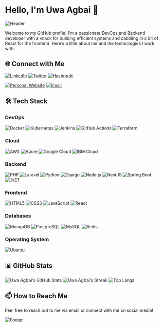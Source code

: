 # Hello, I'm Uwa Agbai 👋

![Header](https://capsule-render.vercel.app/api?type=waving&color=0:6704E5,100:E50E42&height=160&section=header&text=Uwa%20Agbai&fontColor=FFFFFF&fontSize=45&reversal=true&fontAlignY=30)

Welcome to my GitHub profile! I'm a passionate DevOps and Backend developer with a knack for building efficient systems and dabbling in a bit of React for the frontend. Here’s a little about me and the technologies I work with.

## 🌐 Connect with Me

[![LinkedIn](https://img.shields.io/badge/LinkedIn-%230077B5.svg?style=for-the-badge&logo=linkedin&logoColor=white)](https://linkedin.com/in/uwa-agbai)
[![Twitter](https://img.shields.io/badge/Twitter-%231DA1F2.svg?style=for-the-badge&logo=twitter&logoColor=white)](https://x.com/uwaagbai)
[![Hashnode](https://img.shields.io/badge/Hashnode-%23333333.svg?style=for-the-badge&logo=hashnode&logoColor=white)](https://hashnode.com/@wacodev)

[![Personal Website](https://img.shields.io/badge/Website-%23000000.svg?style=for-the-badge&logo=About.me&logoColor=white)](https://uwaagbai.com)
[![Email](https://img.shields.io/badge/Email-D14836?style=for-the-badge&logo=gmail&logoColor=white)](mailto:uwaagbai@outlook.com)

## 🛠️ Tech Stack

### DevOps

![Docker](https://img.shields.io/badge/docker-%230db7ed.svg?style=for-the-badge&logo=docker&logoColor=white)
![Kubernetes](https://img.shields.io/badge/kubernetes-%23326ce5.svg?style=for-the-badge&logo=kubernetes&logoColor=white)
![Jenkins](https://img.shields.io/badge/jenkins-%232C5263.svg?style=for-the-badge&logo=jenkins&logoColor=white)
![GitHub Actions](https://img.shields.io/badge/github%20actions-%232671E5.svg?style=for-the-badge&logo=githubactions&logoColor=white)
![Terraform](https://img.shields.io/badge/terraform-%235835CC.svg?style=for-the-badge&logo=terraform&logoColor=white)

### Cloud

![AWS](https://img.shields.io/badge/AWS-%23FF9900.svg?style=for-the-badge&logo=amazon-aws&logoColor=white)
![Azure](https://img.shields.io/badge/Azure-%230072C6.svg?style=for-the-badge&logo=microsoft-azure&logoColor=white)
![Google Cloud](https://img.shields.io/badge/Google%20Cloud-%234285F4.svg?style=for-the-badge&logo=google-cloud&logoColor=white)
![IBM Cloud](https://img.shields.io/badge/IBM%20Cloud-%23000.svg?style=for-the-badge&logo=ibm&logoColor=white)

### Backend

![PHP](https://img.shields.io/badge/php-%23777BB4.svg?style=for-the-badge&logo=php&logoColor=white)
![Laravel](https://img.shields.io/badge/laravel-%23FF2D20.svg?style=for-the-badge&logo=laravel&logoColor=white)
![Python](https://img.shields.io/badge/python-%233776AB.svg?style=for-the-badge&logo=python&logoColor=white)
![Django](https://img.shields.io/badge/django-%23092E20.svg?style=for-the-badge&logo=django&logoColor=white)
![Node.js](https://img.shields.io/badge/node.js-6DA55F?style=for-the-badge&logo=node.js&logoColor=white)
![NestJS](https://img.shields.io/badge/nestjs-%23E0234E.svg?style=for-the-badge&logo=nestjs&logoColor=white)
![Spring Boot](https://img.shields.io/badge/springboot-%236DB33F.svg?style=for-the-badge&logo=spring&logoColor=white)
![.NET](https://img.shields.io/badge/.NET-512BD4?style=for-the-badge&logo=dotnet&logoColor=white)

### Frontend

![HTML5](https://img.shields.io/badge/html5-%23E34F26.svg?style=for-the-badge&logo=html5&logoColor=white)
![CSS3](https://img.shields.io/badge/css3-%231572B6.svg?style=for-the-badge&logo=css3&logoColor=white)
![JavaScript](https://img.shields.io/badge/javascript-%23323330.svg?style=for-the-badge&logo=javascript&logoColor=%23F7DF1E)
![React](https://img.shields.io/badge/react-%2320232a.svg?style=for-the-badge&logo=react&logoColor=%2361DAFB)

### Databases

![MongoDB](https://img.shields.io/badge/mongodb-%2347A248.svg?style=for-the-badge&logo=mongodb&logoColor=white)
![PostgreSQL](https://img.shields.io/badge/postgresql-%23316192.svg?style=for-the-badge&logo=postgresql&logoColor=white)
![MySQL](https://img.shields.io/badge/mysql-%2300f.svg?style=for-the-badge&logo=mysql&logoColor=white)
![Redis](https://img.shields.io/badge/redis-%23DD0031.svg?style=for-the-badge&logo=redis&logoColor=white)

### Operating System

![Ubuntu](https://img.shields.io/badge/ubuntu-E95420?style=for-the-badge&logo=ubuntu&logoColor=white)

## 📊 GitHub Stats

![Uwa Agbai's GitHub Stats](https://github-readme-stats.vercel.app/api?username=uwaagbai&theme=synthwave&hide_border=true&include_all_commits=true&count_private=true&line_height=25&card_width=900px&show_icons=true&rank_icon=github)
![Uwa Agbai's Streak](https://github-readme-streak-stats.herokuapp.com/?user=uwaagbai&theme=synthwave&hide_border=true&card_width=900px)
![Top Langs](https://github-readme-stats.vercel.app/api/top-langs/?username=uwaagbai&theme=synthwave&hide_border=true&include_all_commits=true&count_private=true&layout=compact&card_width=900)

## 📫 How to Reach Me

Feel free to reach out to me via email or connect with me on social media!

![Footer](https://capsule-render.vercel.app/api?type=waving&color=0:6704E5,100:E50E42&height=130&section=footer&fontColor=FFFFFF&fontSize=30&reversal=true&fontAlignY=70)
